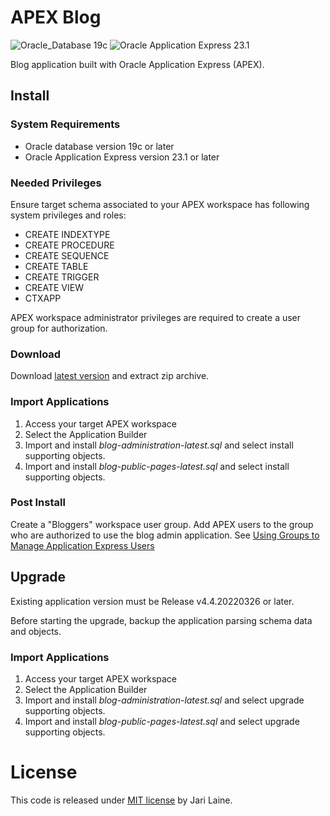# APEX Blog
![Oracle_Database 19c](https://img.shields.io/badge/Oracle_Database-19c-red)
![Oracle Application Express 23.1](https://img.shields.io/badge/APEX-23.1-blue)

Blog application built with Oracle Application Express (APEX).

## Install

### System Requirements
* Oracle database version 19c or later
* Oracle Application Express version 23.1 or later

### Needed Privileges
Ensure target schema associated to your APEX workspace has following system privileges and roles:
* CREATE INDEXTYPE
* CREATE PROCEDURE
* CREATE SEQUENCE
* CREATE TABLE
* CREATE TRIGGER
* CREATE VIEW
* CTXAPP

APEX workspace administrator privileges are required to create a user group for authorization.

### Download
Download [latest version](https://github.com/jariolaine/apex-blog/releases/latest/download/apex-blog-latest.zip) and extract zip archive.

### Import Applications
1. Access your target APEX workspace
2. Select the Application Builder
3. Import and install *blog-administration-latest.sql* and select install supporting objects.
4. Import and install *blog-public-pages-latest.sql* and select install supporting objects.

### Post Install
Create a "Bloggers" workspace user group. Add APEX users to the group who are authorized to use the blog admin application. See [Using Groups to Manage Application Express Users](https://docs.oracle.com/en/database/oracle/apex/23.1/aeadm/managing-users-in-a-workspace.html#GUID-0FD7B406-8A83-40C0-A3E7-EF19BBDEA5A4)

## Upgrade
Existing application version must be Release v4.4.20220326 or later.

Before starting the upgrade, backup the application parsing schema data and objects.

### Import Applications
1. Access your target APEX workspace
2. Select the Application Builder
3. Import and install *blog-administration-latest.sql* and select upgrade supporting objects.
4. Import and install *blog-public-pages-latest.sql* and select upgrade supporting objects.

# License
This code is released under [MIT license](https://raw.githubusercontent.com/jariolaine/apex-blog/master/LICENSE.txt) by Jari Laine.
